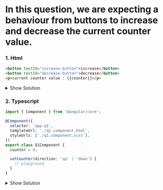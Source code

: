  
# In this question, we are expecting a behaviour from buttons to increase and decrease the current counter value.

### 1. Html

```html
<button testId="increase-button">increase</button>
<button testId="decrease-button">decrease</button>
<p>current counter value : {{counter}}</p>
```

<details>
<summary>Show Solution</summary>
<p>

```html
<button testId="increase-button" (click)="setCounter('up')">increase</button>
<button testId="decrease-button" (click)="setCounter('down')">decrease</button>
<p>current counter value : {{counter}}</p>
```

</p>
</details>


### 2. Typescript

```typescript
import { Component } from '@angular/core';

@Component({
  selector: 'app-q1',
  templateUrl: './q1.component.html',
  styleUrls: ['./q1.component.scss'],
})
export class Q1Component {
  counter = 0;

  setCounter(direction: 'up' | 'down') {
    // playground
  }
}

```

<details>
<summary>Show Solution</summary>
<p>

```typescript
import { Component } from '@angular/core';

@Component({
  selector: 'app-q1',
  templateUrl: './q1.component.html',
  styleUrls: ['./q1.component.scss'],
})
export class Q1Component {
  counter = 0;

  setCounter(direction: 'up' | 'down') {
    if (direction === 'up') {
      this.counter++;
    } else {
      this.counter--;
    }
  }
}

```

</p>
</details>
 